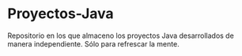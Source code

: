 # Proyectos-Java
Repositorio en los que almaceno los proyectos Java desarrollados de manera independiente. Sólo para refrescar la mente.
